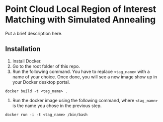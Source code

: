 # Point Cloud Local Region of Interest Matching with Simulated Annealing

Put a brief description here.

## Installation

1. Install Docker.
2. Go to the root folder of this repo.
3. Run the following command. You have to replace `<tag_name>` with a name of your choice. Once done, you will see a new image show up in your Docker desktop portal. 
```
docker build -t <tag_name> .
```
1. Run the docker image using the following command, where `<tag_name>` is the name you chose in the previous step.
```
docker run -i -t <tag_name> /bin/bash
```